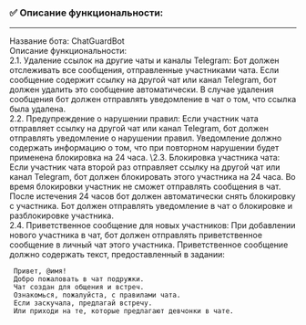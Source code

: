 ### ✅ Описание функциональности:
****
Название бота: ChatGuardBot\
Описание функциональности:\
2.1. Удаление ссылок на другие чаты и каналы Telegram:
Бот должен отслеживать все сообщения, отправленные участниками чата.
Если сообщение содержит ссылку на другой чат или канал Telegram, бот должен удалить это сообщение автоматически.
В случае удаления сообщения бот должен отправлять уведомление в чат о том, что ссылка была удалена.\
2.2. Предупреждение о нарушении правил:
Если участник чата отправляет ссылку на другой чат или канал Telegram, бот должен отправлять уведомление о нарушении правил.
Уведомление должно содержать информацию о том, что при повторном нарушении будет применена блокировка на 24 часа.
\2.3. Блокировка участника чата:
Если участник чата второй раз отправляет ссылку на другой чат или канал Telegram, бот должен блокировать этого участника на 24 часа.
Во время блокировки участник не сможет отправлять сообщения в чат.
После истечения 24 часов бот должен автоматически снять блокировку с участника.
Бот должен отправлять уведомление в чат о блокировке и разблокировке участника.\
2.4. Приветственное сообщение для новых участников:
При добавлении нового участника в чат, бот должен отправлять приветственное сообщение в личный чат этого участника.
Приветственное сообщение должно содержать текст, предоставленный в задании:
 
     Привет, @имя!
     Добро пожаловать в чат подружки.
     Чат создан для общения и встреч.
     Ознакомься, пожалуйста, с правилами чата.
     Если заскучала, предлагай встречу.
     Или приходи на те, которые предлагают девчонки в чате.